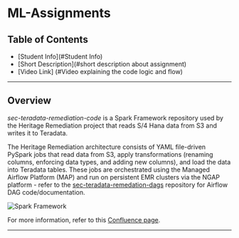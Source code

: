 # ML-Assignments

## Table of Contents<!-- omit in toc -->
- [Student Info](#Student Info)
- [Short Description](#short description about assignment)
- [Video Link] (#Video explaining the code logic and flow)

---


## Overview

*sec-teradata-remediation-code* is a Spark Framework repository used by the Heritage Remediation project that reads S/4 Hana data from S3 and writes it to Teradata.

The Heritage Remediation architecture consists of YAML file-driven PySpark jobs that read data from S3, apply transformations (renaming columns, enforcing data types, and adding new columns), and load the data into Teradata tables. These jobs are orchestrated using the Managed Airflow Platform (MAP) and run on persistent EMR clusters via the NGAP platform - refer to the [sec-teradata-remedation-dags](https://github.nike.com/Transactional-Data-Products/sec-teradata-remediation-dags/) repository for Airflow DAG code/documentation.

![Spark Framework](readme-assets/img/spark_framework.png)

For more information, refer to this [Confluence page](https://confluence.nike.com/display/EDAORG/Data+Lifecycle+And+Orchestration).

---

